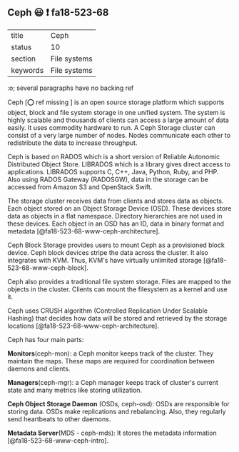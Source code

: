 ## Ceph :smiley: :exclamation: fa18-523-68


|          |              |
| -------- | ------------ |
| title    | Ceph         | 
| status   | 10           |
| section  | File systems |
| keywords | File systems |


:o; several paragraphs have no backing ref

Ceph [:o: ref missing ] is an open source storage platform which supports object, block and file 
system storage in one unified system. The system is highly scalable and 
thousands of clients can access a large amount of data easily. It uses commodity
hardware to run.  A Ceph Storage cluster can consist of a very large number of 
nodes. Nodes communicate each other to redistribute the data to increase 
throughput. 

Ceph is based on RADOS which is a short version of Reliable Autonomic 
Distributed Object Store. LIBRADOS which is a library gives direct access to 
applications. LIBRADOS supports C, C++, Java, Python, Ruby, and PHP. Also using 
RADOS Gateway (RADOSGW), data in the storage can be accessed from Amazon S3 and 
OpenStack Swift. 

The storage cluster receives data from clients and stores data as objects. 
Each object stored on an Object Storage Device (OSD). These devices store
data as objects in a flat namespace. Directory hierarchies are not used in
these devices. Each object in an OSD has an ID, data in binary format and 
metadata [@fa18-523-68-www-ceph-architecture].

Ceph Block Storage provides users to mount Ceph as a provisioned block device. 
Ceph block devices stripe the data across the cluster. It also integrates with 
KVM. Thus, KVM's have virtually unlimited storage [@fa18-523-68-www-ceph-block].

Ceph also provides a traditional file system storage. Files are mapped to the 
objects in the cluster. Clients can mount the filesystem as a kernel and use it. 

Ceph uses CRUSH algorithm (Controlled Replication Under Scalable Hashing) that 
decides how data will be stored and retrieved by the storage locations [@fa18-523-68-www-ceph-architecture].

Ceph has four main parts:

__Monitors__(ceph-mon): a Ceph monitor keeps track of the cluster. They maintain
the maps. These maps are required for coordination between daemons and clients.

__Managers__(ceph-mgr): a Ceph manager keeps track of cluster's current state 
and many metrics like storing utilization.

__Ceph Object Storage Daemon__ (OSDs, ceph-osd): OSDs are responsible for 
storing data. OSDs make replications and rebalancing. Also, they regularly send 
heartbeats to other daemons.

__Metadata Server__(MDS - ceph-mds): It stores the metadata information [@fa18-523-68-www-ceph-intro].

